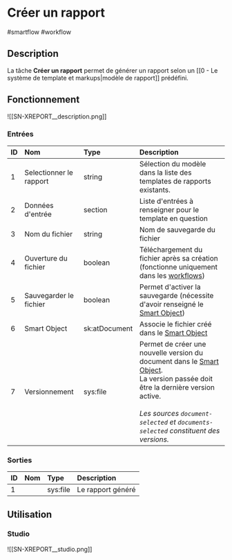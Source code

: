 # Créer un rapport

#smartflow #workflow

## Description

La tâche **Créer un rapport** permet de générer un rapport selon un [[0 - Le système de template et markups|modèle de rapport]] prédéfini.



## Fonctionnement

![[SN-XREPORT__description.png]]

### Entrées

| ID | Nom | Type | Description |
|:-|:-|:-|:-|
| 1 | Selectionner le rapport | string | Sélection du modèle dans la liste des templates de rapports existants. |
| 2 | Données d'entrée | section | Liste d'entrées à renseigner pour le template en question |
| 3 | Nom du fichier | string | Nom de sauvegarde du fichier |
| 4 | Ouverture du fichier | boolean | Téléchargement du fichier après sa création (fonctionne uniquement dans les [workflows](Glossaire.md#Workflow)) |
| 5 | Sauvegarder le fichier | boolean | Permet d'activer la sauvegarde (nécessite d'avoir renseigné le [Smart Object](Glossaire.md#Smart%20Object)) |
| 6 | Smart Object | sk:atDocument | Associe le fichier créé dans le [Smart Object](Glossaire.md#Smart%20Object) |
| 7 | Versionnement | sys:file | Permet de créer une nouvelle version du document dans le [Smart Object](Glossaire.md#Smart%20Object).<br /> La version passée doit être la dernière version active. <br /><br /> _Les sources `document-selected` et `documents-selected` constituent des versions._ |

### Sorties

| ID | Nom | Type | Description |
|:-|:-|:-|:-|
| 1 |  | sys:file | Le rapport généré |

## Utilisation

### Studio

![[SN-XREPORT__studio.png]]

